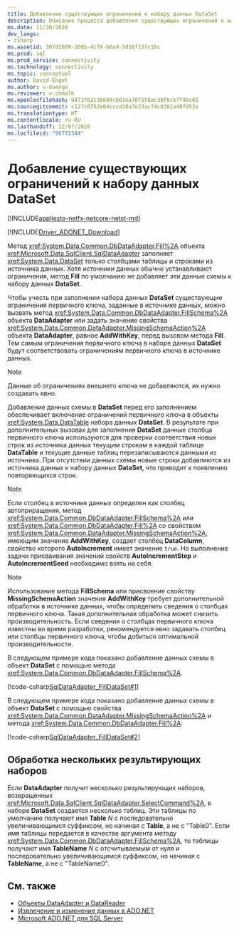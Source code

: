 ```yaml
---
title: Добавление существующих ограничений к набору данных DataSet
description: Описание процесса добавления существующих ограничений к набору данных DataSet.
ms.date: 11/30/2020
dev_langs:
- csharp
ms.assetid: 307d2809-208b-4cf8-b6a9-5d16f15fc16c
ms.prod: sql
ms.prod_service: connectivity
ms.technology: connectivity
ms.topic: conceptual
author: David-Engel
ms.author: v-daenge
ms.reviewer: v-chmalh
ms.openlocfilehash: 9471f62c36604cb01ea78f558ac3bfbcb7f4bc01
ms.sourcegitcommit: c127c0752e84cccd38a7e23ac74c0362a40f952e
ms.translationtype: HT
ms.contentlocale: ru-RU
ms.lasthandoff: 12/07/2020
ms.locfileid: "96772344"
---
```

# <a name="add-existing-constraints-to-a-dataset"></a>Добавление существующих ограничений к набору данных DataSet

[!INCLUDE[appliesto-netfx-netcore-netst-md](../../includes/appliesto-netfx-netcore-netst-md.md)]

[!INCLUDE[Driver_ADONET_Download](../../includes/driver_adonet_download.md)]

Метод <xref:System.Data.Common.DbDataAdapter.Fill%2A> объекта <xref:Microsoft.Data.SqlClient.SqlDataAdapter> заполняет <xref:System.Data.DataSet> только столбцами таблицы и строками из источника данных. Хотя источники данных обычно устанавливают ограничения, метод **Fill** по умолчанию не добавляет эти данные схемы к набору данных **DataSet**.

Чтобы учесть при заполнении набора данных **DataSet** существующие ограничения первичного ключа, заданные в источнике данных, можно вызвать метод <xref:System.Data.Common.DbDataAdapter.FillSchema%2A> объекта **DataAdapter** или задать значение свойства <xref:System.Data.Common.DataAdapter.MissingSchemaAction%2A> объекта **DataAdapter**, равное **AddWithKey**, перед вызовом метода **Fill**. Тем самым ограничения первичного ключа в наборе данных **DataSet** будут соответствовать ограничениям первичного ключа в источнике данных.

> [!NOTE]
> Данные об ограничениях внешнего ключа не добавляются, их нужно создавать явно.

Добавление данных схемы в **DataSet** перед его заполнением обеспечивает включение ограничений первичного ключа в объекты <xref:System.Data.DataTable> набора данных **DataSet**. В результате при дополнительных вызовах для заполнения **DataSet** данные столбца первичного ключа используются для проверки соответствия новых строк из источника данных текущим строкам в каждой таблице **DataTable** и текущие данные таблиц перезаписываются данными из источника. При отсутствии данных схемы новые строки добавляются из источника данных к набору данных **DataSet**, что приводит к появлению повторяющихся строк.

> [!NOTE]
> Если столбец в источнике данных определен как столбец автоприращения, метод <xref:System.Data.Common.DbDataAdapter.FillSchema%2A> или <xref:System.Data.Common.DbDataAdapter.Fill%2A> со свойством <xref:System.Data.Common.DataAdapter.MissingSchemaAction%2A>, имеющим значение **AddWithKey**, создает столбец **DataColumn**, свойство которого **AutoIncrement** имеет значение `true`. Но выполнение задачи присваивания значений свойств **AutoIncrementStep** и **AutoIncrementSeed** необходимо взять на себя.

> [!NOTE]
> Использование метода **FillSchema** или присвоение свойству **MissingSchemaAction** значения **AddWithKey** требует дополнительной обработки в источнике данных, чтобы определить сведения о столбцах первичного ключа. Такая дополнительная обработка может снизить производительность. Если сведения о столбцах первичного ключа известны во время разработки, рекомендуется явно задавать столбец или столбцы первичного ключа, чтобы добиться оптимальной производительности.

В следующем примере кода показано добавление данных схемы в объект **DataSet** с помощью метода <xref:System.Data.Common.DbDataAdapter.FillSchema%2A>.

[!code-csharp[SqlDataAdapter_FillDataSet#1](~/../sqlclient/doc/samples/SqlDataAdapter_FillDataSet.cs#1)]

В следующем примере кода показано добавление данных схемы в объект **DataSet** с помощью свойства <xref:System.Data.Common.DataAdapter.MissingSchemaAction%2A> и метода <xref:System.Data.Common.DbDataAdapter.Fill%2A>:

[!code-csharp[SqlDataAdapter_FillDataSet#2](~/../sqlclient/doc/samples/SqlDataAdapter_FillDataSet.cs#2)]

## <a name="handling-multiple-result-sets"></a>Обработка нескольких результирующих наборов

Если **DataAdapter** получит несколько результирующих наборов, возвращенных <xref:Microsoft.Data.SqlClient.SqlDataAdapter.SelectCommand%2A>, в наборе **DataSet** создается несколько таблиц. Эти таблицы по умолчанию получают имя **Table** *N* с последовательно увеличивающимся суффиксом, но начиная с **Table**, а не с "Table0". Если имя таблицы передается в качестве аргумента методу <xref:System.Data.Common.DbDataAdapter.FillSchema%2A>, то таблицы получают имя **TableName** *N* с отсчитываемым от нуля и последовательно увеличивающимся суффиксом, но начиная с **TableName**, а не с "TableName0".

## <a name="see-also"></a>См. также

- [Объекты DataAdapter и DataReader](dataadapters-datareaders.md)
- [Извлечение и изменение данных в ADO.NET](retrieving-modifying-data.md)
- [Microsoft ADO.NET для SQL Server](microsoft-ado-net-sql-server.md)
